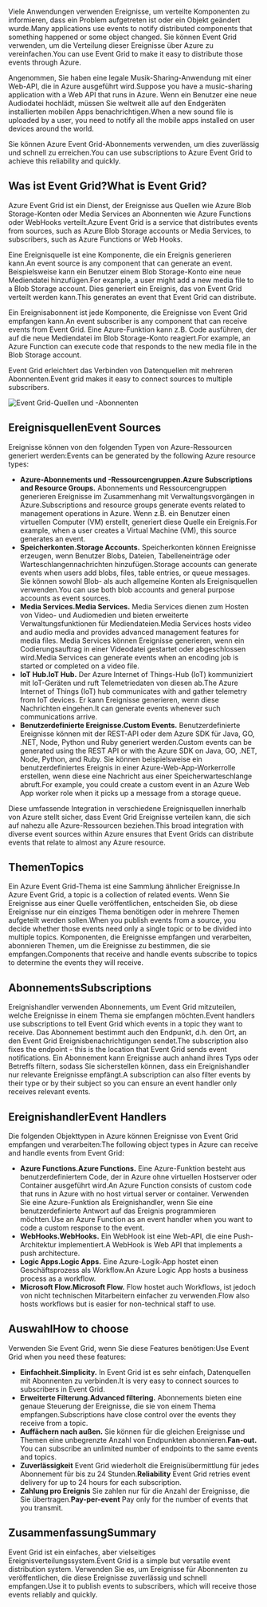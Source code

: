 <span data-ttu-id="69c5f-101">Viele Anwendungen verwenden Ereignisse, um verteilte Komponenten zu informieren, dass ein Problem aufgetreten ist oder ein Objekt geändert wurde.</span><span class="sxs-lookup"><span data-stu-id="69c5f-101">Many applications use events to notify distributed components that something happened or some object changed.</span></span> <span data-ttu-id="69c5f-102">Sie können Event Grid verwenden, um die Verteilung dieser Ereignisse über Azure zu vereinfachen.</span><span class="sxs-lookup"><span data-stu-id="69c5f-102">You can use Event Grid to make it easy to distribute those events through Azure.</span></span>

<span data-ttu-id="69c5f-103">Angenommen, Sie haben eine legale Musik-Sharing-Anwendung mit einer Web-API, die in Azure ausgeführt wird.</span><span class="sxs-lookup"><span data-stu-id="69c5f-103">Suppose you have a music-sharing application with a Web API that runs in Azure.</span></span> <span data-ttu-id="69c5f-104">Wenn ein Benutzer eine neue Audiodatei hochlädt, müssen Sie weltweit alle auf den Endgeräten installierten mobilen Apps benachrichtigen.</span><span class="sxs-lookup"><span data-stu-id="69c5f-104">When a new sound file is uploaded by a user, you need to notify all the mobile apps installed on user devices around the world.</span></span>

<span data-ttu-id="69c5f-105">Sie können Azure Event Grid-Abonnements verwenden, um dies zuverlässig und schnell zu erreichen.</span><span class="sxs-lookup"><span data-stu-id="69c5f-105">You can use subscriptions to Azure Event Grid to achieve this reliability and quickly.</span></span>

## <a name="what-is-event-grid"></a><span data-ttu-id="69c5f-106">Was ist Event Grid?</span><span class="sxs-lookup"><span data-stu-id="69c5f-106">What is Event Grid?</span></span>

<span data-ttu-id="69c5f-107">Azure Event Grid ist ein Dienst, der Ereignisse aus Quellen wie Azure Blob Storage-Konten oder Media Services an Abonnenten wie Azure Functions oder WebHooks verteilt.</span><span class="sxs-lookup"><span data-stu-id="69c5f-107">Azure Event Grid is a service that distributes events from sources, such as Azure Blob Storage accounts or Media Services, to subscribers, such as Azure Functions or Web Hooks.</span></span>

<span data-ttu-id="69c5f-108">Eine Ereignisquelle ist eine Komponente, die ein Ereignis generieren kann.</span><span class="sxs-lookup"><span data-stu-id="69c5f-108">An event source is any component that can generate an event.</span></span> <span data-ttu-id="69c5f-109">Beispielsweise kann ein Benutzer einem Blob Storage-Konto eine neue Mediendatei hinzufügen.</span><span class="sxs-lookup"><span data-stu-id="69c5f-109">For example, a user might add a new media file to a Blob Storage account.</span></span> <span data-ttu-id="69c5f-110">Dies generiert ein Ereignis, das von Event Grid verteilt werden kann.</span><span class="sxs-lookup"><span data-stu-id="69c5f-110">This generates an event that Event Grid can distribute.</span></span>

<span data-ttu-id="69c5f-111">Ein Ereignisabonnent ist jede Komponente, die Ereignisse von Event Grid empfangen kann.</span><span class="sxs-lookup"><span data-stu-id="69c5f-111">An event subscriber is any component that can receive events from Event Grid.</span></span> <span data-ttu-id="69c5f-112">Eine Azure-Funktion kann z.B. Code ausführen, der auf die neue Mediendatei im Blob Storage-Konto reagiert.</span><span class="sxs-lookup"><span data-stu-id="69c5f-112">For example, an Azure Function can execute code that responds to the new media file in the Blob Storage account.</span></span>

<span data-ttu-id="69c5f-113">Event Grid erleichtert das Verbinden von Datenquellen mit mehreren Abonnenten.</span><span class="sxs-lookup"><span data-stu-id="69c5f-113">Event grid makes it easy to connect sources to multiple subscribers.</span></span>

![Event Grid-Quellen und -Abonnenten](../images/6-event-grid.png)

## <a name="event-sources"></a><span data-ttu-id="69c5f-115">Ereignisquellen</span><span class="sxs-lookup"><span data-stu-id="69c5f-115">Event Sources</span></span>

<span data-ttu-id="69c5f-116">Ereignisse können von den folgenden Typen von Azure-Ressourcen generiert werden:</span><span class="sxs-lookup"><span data-stu-id="69c5f-116">Events can be generated by the following Azure resource types:</span></span>

- <span data-ttu-id="69c5f-117">**Azure-Abonnements und -Ressourcengruppen.**</span><span class="sxs-lookup"><span data-stu-id="69c5f-117">**Azure Subscriptions and Resource Groups.**</span></span> <span data-ttu-id="69c5f-118">Abonnements und Ressourcengruppen generieren Ereignisse im Zusammenhang mit Verwaltungsvorgängen in Azure.</span><span class="sxs-lookup"><span data-stu-id="69c5f-118">Subscriptions and resource groups generate events related to management operations in Azure.</span></span> <span data-ttu-id="69c5f-119">Wenn z.B. ein Benutzer einen virtuellen Computer (VM) erstellt, generiert diese Quelle ein Ereignis.</span><span class="sxs-lookup"><span data-stu-id="69c5f-119">For example, when a user creates a Virtual Machine (VM), this source generates an event.</span></span>
- <span data-ttu-id="69c5f-120">**Speicherkonten.**</span><span class="sxs-lookup"><span data-stu-id="69c5f-120">**Storage Accounts.**</span></span> <span data-ttu-id="69c5f-121">Speicherkonten können Ereignisse erzeugen, wenn Benutzer Blobs, Dateien, Tabelleneinträge oder Warteschlangennachrichten hinzufügen.</span><span class="sxs-lookup"><span data-stu-id="69c5f-121">Storage accounts can generate events when users add blobs, files, table entries, or queue messages.</span></span> <span data-ttu-id="69c5f-122">Sie können sowohl Blob- als auch allgemeine Konten als Ereignisquellen verwenden.</span><span class="sxs-lookup"><span data-stu-id="69c5f-122">You can use both blob accounts and general purpose accounts as event sources.</span></span>
- <span data-ttu-id="69c5f-123">**Media Services.**</span><span class="sxs-lookup"><span data-stu-id="69c5f-123">**Media Services.**</span></span> <span data-ttu-id="69c5f-124">Media Services dienen zum Hosten von Video- und Audiomedien und bieten erweiterte Verwaltungsfunktionen für Mediendateien.</span><span class="sxs-lookup"><span data-stu-id="69c5f-124">Media Services hosts video and audio media and provides advanced management features for media files.</span></span> <span data-ttu-id="69c5f-125">Media Services können Ereignisse generieren, wenn ein Codierungsauftrag in einer Videodatei gestartet oder abgeschlossen wird.</span><span class="sxs-lookup"><span data-stu-id="69c5f-125">Media Services can generate events when an encoding job is started or completed on a video file.</span></span>
- <span data-ttu-id="69c5f-126">**IoT Hub.**</span><span class="sxs-lookup"><span data-stu-id="69c5f-126">**IoT Hub.**</span></span> <span data-ttu-id="69c5f-127">Der Azure Internet of Things-Hub (IoT) kommuniziert mit IoT-Geräten und ruft Telemetriedaten von diesen ab.</span><span class="sxs-lookup"><span data-stu-id="69c5f-127">The Azure Internet of Things (IoT) hub communicates with and gather telemetry from IoT devices.</span></span> <span data-ttu-id="69c5f-128">Er kann Ereignisse generieren, wenn diese Nachrichten eingehen.</span><span class="sxs-lookup"><span data-stu-id="69c5f-128">It can generate events whenever such communications arrive.</span></span>
- <span data-ttu-id="69c5f-129">**Benutzerdefinierte Ereignisse.**</span><span class="sxs-lookup"><span data-stu-id="69c5f-129">**Custom Events.**</span></span> <span data-ttu-id="69c5f-130">Benutzerdefinierte Ereignisse können mit der REST-API oder dem Azure SDK für Java, GO, .NET, Node, Python und Ruby generiert werden.</span><span class="sxs-lookup"><span data-stu-id="69c5f-130">Custom events can be generated using the REST API or with the Azure SDK on Java, GO, .NET, Node, Python, and Ruby.</span></span> <span data-ttu-id="69c5f-131">Sie können beispielsweise ein benutzerdefiniertes Ereignis in einer Azure-Web-App-Workerrolle erstellen, wenn diese eine Nachricht aus einer Speicherwarteschlange abruft.</span><span class="sxs-lookup"><span data-stu-id="69c5f-131">For example, you could create a custom event in an Azure Web App worker role when it picks up a message from a storage queue.</span></span>

<span data-ttu-id="69c5f-132">Diese umfassende Integration in verschiedene Ereignisquellen innerhalb von Azure stellt sicher, dass Event Grid Ereignisse verteilen kann, die sich auf nahezu alle Azure-Ressourcen beziehen.</span><span class="sxs-lookup"><span data-stu-id="69c5f-132">This broad integration with diverse event sources within Azure ensures that Event Grids can distribute events that relate to almost any Azure resource.</span></span>

## <a name="topics"></a><span data-ttu-id="69c5f-133">Themen</span><span class="sxs-lookup"><span data-stu-id="69c5f-133">Topics</span></span>

<span data-ttu-id="69c5f-134">Ein Azure Event Grid-Thema ist eine Sammlung ähnlicher Ereignisse.</span><span class="sxs-lookup"><span data-stu-id="69c5f-134">In Azure Event Grid, a topic is a collection of related events.</span></span> <span data-ttu-id="69c5f-135">Wenn Sie Ereignisse aus einer Quelle veröffentlichen, entscheiden Sie, ob diese Ereignisse nur ein einziges Thema benötigen oder in mehrere Themen aufgeteilt werden sollen.</span><span class="sxs-lookup"><span data-stu-id="69c5f-135">When you publish events from a source, you decide whether those events need only a single topic or to be divided into multiple topics.</span></span> <span data-ttu-id="69c5f-136">Komponenten, die Ereignisse empfangen und verarbeiten, abonnieren Themen, um die Ereignisse zu bestimmen, die sie empfangen.</span><span class="sxs-lookup"><span data-stu-id="69c5f-136">Components that receive and handle events subscribe to topics to determine the events they will receive.</span></span>

## <a name="subscriptions"></a><span data-ttu-id="69c5f-137">Abonnements</span><span class="sxs-lookup"><span data-stu-id="69c5f-137">Subscriptions</span></span>

<span data-ttu-id="69c5f-138">Ereignishandler verwenden Abonnements, um Event Grid mitzuteilen, welche Ereignisse in einem Thema sie empfangen möchten.</span><span class="sxs-lookup"><span data-stu-id="69c5f-138">Event handlers use subscriptions to tell Event Grid which events in a topic they want to receive.</span></span> <span data-ttu-id="69c5f-139">Das Abonnement bestimmt auch den Endpunkt, d.h. den Ort, an den Event Grid Ereignisbenachrichtigungen sendet.</span><span class="sxs-lookup"><span data-stu-id="69c5f-139">The subscription also fixes the endpoint - this is the location that Event Grid sends event notifications.</span></span> <span data-ttu-id="69c5f-140">Ein Abonnement kann Ereignisse auch anhand ihres Typs oder Betreffs filtern, sodass Sie sicherstellen können, dass ein Ereignishandler nur relevante Ereignisse empfängt.</span><span class="sxs-lookup"><span data-stu-id="69c5f-140">A subscription can also filter events by their type or by their subject so you can ensure an event handler only receives relevant events.</span></span>

## <a name="event-handlers"></a><span data-ttu-id="69c5f-141">Ereignishandler</span><span class="sxs-lookup"><span data-stu-id="69c5f-141">Event Handlers</span></span>

<span data-ttu-id="69c5f-142">Die folgenden Objekttypen in Azure können Ereignisse von Event Grid empfangen und verarbeiten:</span><span class="sxs-lookup"><span data-stu-id="69c5f-142">The following object types in Azure can receive and handle events from Event Grid:</span></span>

- <span data-ttu-id="69c5f-143">**Azure Functions.**</span><span class="sxs-lookup"><span data-stu-id="69c5f-143">**Azure Functions.**</span></span> <span data-ttu-id="69c5f-144">Eine Azure-Funktion besteht aus benutzerdefiniertem Code, der in Azure ohne virtuellen Hostserver oder Container ausgeführt wird.</span><span class="sxs-lookup"><span data-stu-id="69c5f-144">An Azure Function consists of custom code that runs in Azure with no host virtual server or container.</span></span> <span data-ttu-id="69c5f-145">Verwenden Sie eine Azure-Funktion als Ereignishandler, wenn Sie eine benutzerdefinierte Antwort auf das Ereignis programmieren möchten.</span><span class="sxs-lookup"><span data-stu-id="69c5f-145">Use an Azure Function as an event handler when you want to code a custom response to the event.</span></span>
- <span data-ttu-id="69c5f-146">**WebHooks.**</span><span class="sxs-lookup"><span data-stu-id="69c5f-146">**WebHooks.**</span></span> <span data-ttu-id="69c5f-147">Ein WebHook ist eine Web-API, die eine Push-Architektur implementiert.</span><span class="sxs-lookup"><span data-stu-id="69c5f-147">A WebHook is Web API that implements a push architecture.</span></span>
- <span data-ttu-id="69c5f-148">**Logic Apps.**</span><span class="sxs-lookup"><span data-stu-id="69c5f-148">**Logic Apps.**</span></span> <span data-ttu-id="69c5f-149">Eine Azure-Logik-App hostet einen Geschäftsprozess als Workflow.</span><span class="sxs-lookup"><span data-stu-id="69c5f-149">An Azure Logic App hosts a business process as a workflow.</span></span>
- <span data-ttu-id="69c5f-150">**Microsoft Flow.**</span><span class="sxs-lookup"><span data-stu-id="69c5f-150">**Microsoft Flow.**</span></span> <span data-ttu-id="69c5f-151">Flow hostet auch Workflows, ist jedoch von nicht technischen Mitarbeitern einfacher zu verwenden.</span><span class="sxs-lookup"><span data-stu-id="69c5f-151">Flow also hosts workflows but is easier for non-technical staff to use.</span></span>

## <a name="how-to-choose"></a><span data-ttu-id="69c5f-152">Auswahl</span><span class="sxs-lookup"><span data-stu-id="69c5f-152">How to choose</span></span>

<span data-ttu-id="69c5f-153">Verwenden Sie Event Grid, wenn Sie diese Features benötigen:</span><span class="sxs-lookup"><span data-stu-id="69c5f-153">Use Event Grid when you need these features:</span></span>

- <span data-ttu-id="69c5f-154">**Einfachheit.**</span><span class="sxs-lookup"><span data-stu-id="69c5f-154">**Simplicity.**</span></span> <span data-ttu-id="69c5f-155">In Event Grid ist es sehr einfach, Datenquellen mit Abonnenten zu verbinden.</span><span class="sxs-lookup"><span data-stu-id="69c5f-155">It is very easy to connect sources to subscribers in Event Grid.</span></span>
- <span data-ttu-id="69c5f-156">**Erweiterte Filterung.**</span><span class="sxs-lookup"><span data-stu-id="69c5f-156">**Advanced filtering.**</span></span> <span data-ttu-id="69c5f-157">Abonnements bieten eine genaue Steuerung der Ereignisse, die sie von einem Thema empfangen.</span><span class="sxs-lookup"><span data-stu-id="69c5f-157">Subscriptions have close control over the events they receive from a topic.</span></span>
- <span data-ttu-id="69c5f-158">**Auffächern nach außen.** Sie können für die gleichen Ereignisse und Themen eine unbegrenzte Anzahl von Endpunkten abonnieren.</span><span class="sxs-lookup"><span data-stu-id="69c5f-158">**Fan-out.** You can subscribe an unlimited number of endpoints to the same events and topics.</span></span>
- <span data-ttu-id="69c5f-159">**Zuverlässigkeit** Event Grid wiederholt die Ereignisübermittlung für jedes Abonnement für bis zu 24 Stunden.</span><span class="sxs-lookup"><span data-stu-id="69c5f-159">**Reliability** Event Grid retries event delivery for up to 24 hours for each subscription.</span></span>
- <span data-ttu-id="69c5f-160">**Zahlung pro Ereignis** Sie zahlen nur für die Anzahl der Ereignisse, die Sie übertragen.</span><span class="sxs-lookup"><span data-stu-id="69c5f-160">**Pay-per-event** Pay only for the number of events that you transmit.</span></span>

## <a name="summary"></a><span data-ttu-id="69c5f-161">Zusammenfassung</span><span class="sxs-lookup"><span data-stu-id="69c5f-161">Summary</span></span>

<span data-ttu-id="69c5f-162">Event Grid ist ein einfaches, aber vielseitiges Ereignisverteilungssystem.</span><span class="sxs-lookup"><span data-stu-id="69c5f-162">Event Grid is a simple but versatile event distribution system.</span></span> <span data-ttu-id="69c5f-163">Verwenden Sie es, um Ereignisse für Abonnenten zu veröffentlichen, die diese Ereignisse zuverlässig und schnell empfangen.</span><span class="sxs-lookup"><span data-stu-id="69c5f-163">Use it to publish events to subscribers, which will receive those events reliably and quickly.</span></span>